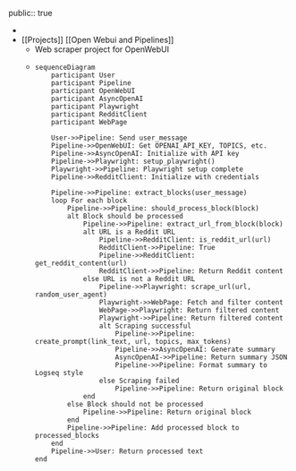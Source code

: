 public:: true

-
- [[Projects]] [[Open Webui and Pipelines]]
	- Web scraper project for OpenWebUI
	- ```mermaid
	  sequenceDiagram
	      participant User
	      participant Pipeline
	      participant OpenWebUI
	      participant AsyncOpenAI
	      participant Playwright
	      participant RedditClient
	      participant WebPage
	  
	      User->>Pipeline: Send user_message
	      Pipeline->>OpenWebUI: Get OPENAI_API_KEY, TOPICS, etc.
	      Pipeline->>AsyncOpenAI: Initialize with API key
	      Pipeline->>Playwright: setup_playwright()
	      Playwright->>Pipeline: Playwright setup complete
	      Pipeline->>RedditClient: Initialize with credentials
	  
	      Pipeline->>Pipeline: extract_blocks(user_message)
	      loop For each block
	          Pipeline->>Pipeline: should_process_block(block)
	          alt Block should be processed
	              Pipeline->>Pipeline: extract_url_from_block(block)
	              alt URL is a Reddit URL
	                  Pipeline->>RedditClient: is_reddit_url(url)
	                  RedditClient->>Pipeline: True
	                  Pipeline->>RedditClient: get_reddit_content(url)
	                  RedditClient->>Pipeline: Return Reddit content
	              else URL is not a Reddit URL
	                  Pipeline->>Playwright: scrape_url(url, random_user_agent)
	                  Playwright->>WebPage: Fetch and filter content
	                  WebPage->>Playwright: Return filtered content
	                  Playwright->>Pipeline: Return filtered content
	                  alt Scraping successful
	                      Pipeline->>Pipeline: create_prompt(link_text, url, topics, max_tokens)
	                      Pipeline->>AsyncOpenAI: Generate summary
	                      AsyncOpenAI->>Pipeline: Return summary JSON
	                      Pipeline->>Pipeline: Format summary to Logseq style
	                  else Scraping failed
	                      Pipeline->>Pipeline: Return original block
	              end
	          else Block should not be processed
	              Pipeline->>Pipeline: Return original block
	          end
	          Pipeline->>Pipeline: Add processed block to processed_blocks
	      end
	      Pipeline->>User: Return processed text
	  end
	  ```